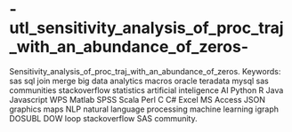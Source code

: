 # -utl_sensitivity_analysis_of_proc_traj_with_an_abundance_of_zeros-
Sensitivity_analysis_of_proc_traj_with_an_abundance_of_zeros.  Keywords: sas sql join merge big data analytics macros oracle teradata mysql sas communities stackoverflow statistics artificial inteligence AI Python R Java Javascript WPS Matlab SPSS Scala Perl C C# Excel MS Access JSON graphics maps NLP natural language processing machine learning igraph DOSUBL DOW loop stackoverflow SAS community.
